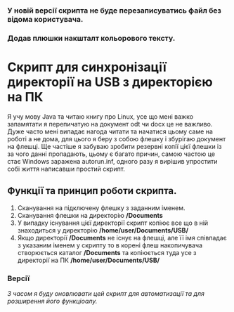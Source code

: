 ### У новій версії скрипта не буде перезаписуватись файл без відома користувача.
### Додав плюшки накшталт кольорового тексту.
# Скрипт для синхронізації директорії на USB з директорією на ПК

Я учу мову Java та читаю книгу про Linux, усе що мені важко запамятати я перепичатую на документ odt чи docx це не важливо. Дуже часто мені випадає нагода читати та начатися цьому саме на роботі а не дома, для цього я беру з собою флешку і збурігаю документ на флешці. Ще частіше я забуваю зробити резервні копії цієї флешки із за чого данні пропадають, цьому є багато причин, самою частою це стає Windows заражена autorun.inf, одного разу я вирішив упростити собі життя написавши простий скрипт.

## Функції та принцип роботи скрипта.
1. Сканування на підключену флешку з заданним іменем.
2. Сканування флешки на директорію **/Documents** 
3. У випадку існування цієї директорії скрипт копіює все що в ній знаходиться у директорію **/home/user/Documents/USB/**
4. Якщо директорії **/Documents** не існує на флешці, але її імя співпадає з указаним іменем у скрипту то в корені флеш накопичувача створюється каталог **/Documents** та копіюється туда усе з директорії на ПК **/home/user/Documents/USB/**

### Версії
*З часом  я буду оновлювати цей скрипт для автоматизації та для розширення його функціоалу.*
